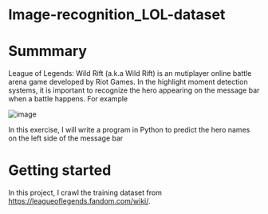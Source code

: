 # Image-recognition_LOL-dataset
# Summmary
League of Legends: Wild Rift (a.k.a Wild Rift) is an mutiplayer online battle arena game developed by Riot Games. In the highlight moment detection systems, it is important to recognize the hero appearing on the message bar when a battle happens. 
For example

![image](https://github.com/user-attachments/assets/964fba22-8fb5-4a3d-90ba-629579c079e1)

In this exercise, I will write a program in Python to predict the hero names on the left side of the message bar


# Getting started

In this project, I crawl the training dataset from https://leagueoflegends.fandom.com/wiki/. 

